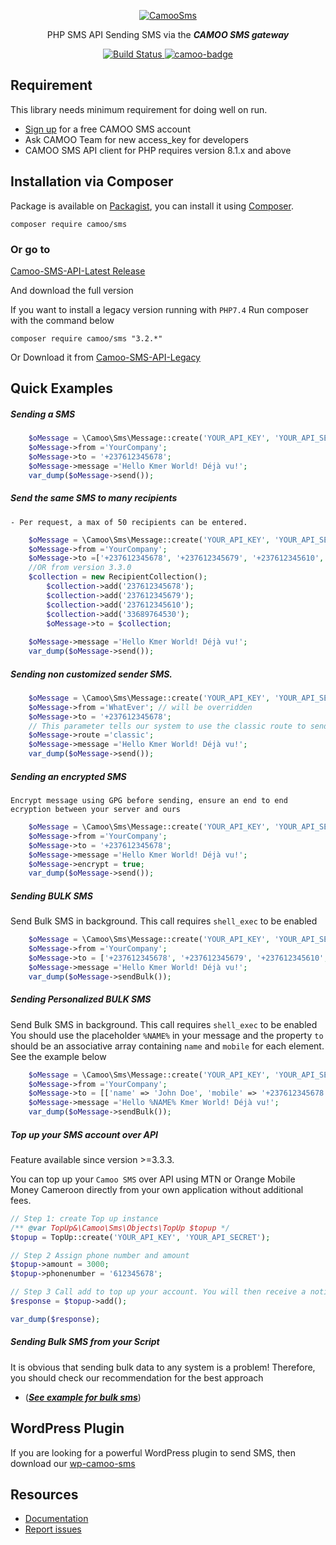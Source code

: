 <p align="center">
  <a href="https://www.camoo.cm/bulk-sms" target="_blank" >
    <img alt="CamooSms" src="https://www.camoo.hosting/img/logos/logoDomain.png"/>
  </a>
</p>
<p align="center">
	PHP SMS API Sending SMS via the <strong><em>CAMOO SMS gateway</em></strong>
</p>
<p align="center">
    <a href="https://github.com/camoo/sms" target="_blank">
        <img alt="Build Status" src="https://github.com/camoo/sms/actions/workflows/unittest.yml/badge.svg">
    </a>
	<a href="https://codecov.io/gh/camoo/sms">
  		<img alt="camoo-badge" src="https://codecov.io/gh/camoo/sms/branch/master/graph/badge.svg" />
	</a>
</p>

Requirement
-----------

This library needs minimum requirement for doing well on run.

   - [Sign up](https://www.camoo.cm/join) for a free CAMOO SMS account
   - Ask CAMOO Team for new access_key for developers
   - CAMOO SMS API client for PHP requires version 8.1.x and above

## Installation via Composer

Package is available on [Packagist](https://packagist.org/packages/camoo/sms),
you can install it using [Composer](http://getcomposer.org).
```shell
composer require camoo/sms
```
### Or go to

   [Camoo-SMS-API-Latest Release](https://github.com/camoo/sms/releases/tag/3.3.1)

And download the full version

If you want to install a legacy version running with `PHP7.4`
Run composer with the command below
```shell
composer require camoo/sms "3.2.*"
```
Or Download it from [Camoo-SMS-API-Legacy](https://github.com/camoo/sms/releases/tag/3.2.0)

Quick Examples
--------------

##### Sending a SMS
```php
	$oMessage = \Camoo\Sms\Message::create('YOUR_API_KEY', 'YOUR_API_SECRET');
	$oMessage->from ='YourCompany';
	$oMessage->to = '+237612345678';
	$oMessage->message ='Hello Kmer World! Déjà vu!';
	var_dump($oMessage->send());
  ```
##### Send the same SMS to many recipients
            
	- Per request, a max of 50 recipients can be entered.
```php
	$oMessage = \Camoo\Sms\Message::create('YOUR_API_KEY', 'YOUR_API_SECRET');
	$oMessage->from ='YourCompany';
	$oMessage->to =['+237612345678', '+237612345679', '+237612345610', '+33689764530'];
	//OR from version 3.3.0
	$collection = new RecipientCollection();
        $collection->add('237612345678');
        $collection->add('237612345679');
        $collection->add('237612345610');
        $collection->add('33689764530');
        $oMessage->to = $collection;
        
	$oMessage->message ='Hello Kmer World! Déjà vu!';
	var_dump($oMessage->send());
```

##### Sending non customized sender SMS.
```php
    $oMessage = \Camoo\Sms\Message::create('YOUR_API_KEY', 'YOUR_API_SECRET');
    $oMessage->from ='WhatEver'; // will be overridden
    $oMessage->to = '+237612345678';
    // This parameter tells our system to use the classic route to send your message.
    $oMessage->route ='classic';
    $oMessage->message ='Hello Kmer World! Déjà vu!';
    var_dump($oMessage->send());
```

##### Sending an encrypted SMS
	Encrypt message using GPG before sending, ensure an end to end ecryption between your server and ours
```php
	$oMessage = \Camoo\Sms\Message::create('YOUR_API_KEY', 'YOUR_API_SECRET');
	$oMessage->from ='YourCompany';
	$oMessage->to = '+237612345678';
	$oMessage->message ='Hello Kmer World! Déjà vu!';
	$oMessage->encrypt = true;
	var_dump($oMessage->send());
  ```

##### Sending BULK SMS
Send Bulk SMS in background. This call requires `shell_exec` to be enabled
```php
	$oMessage = \Camoo\Sms\Message::create('YOUR_API_KEY', 'YOUR_API_SECRET');
	$oMessage->from ='YourCompany';
	$oMessage->to = ['+237612345678', '+237612345679', '+237612345610', '+33689764530', '+4917612345671'];
	$oMessage->message ='Hello Kmer World! Déjà vu!';
	var_dump($oMessage->sendBulk());
  ```
##### Sending Personalized BULK SMS
Send Bulk SMS in background. This call requires `shell_exec` to be enabled
You  should use the placeholder `%NAME%` in your message and the property `to` should be an associative array containing `name` and `mobile` for each element. See the example below
```php
	$oMessage = \Camoo\Sms\Message::create('YOUR_API_KEY', 'YOUR_API_SECRET');
	$oMessage->from ='YourCompany';
	$oMessage->to = [['name' => 'John Doe', 'mobile' => '+237612345678'], ['name' => 'Jeanne Doe', 'mobile' => '+237612345679'], ['...']];
	$oMessage->message ='Hello %NAME% Kmer World! Déjà vu!';
	var_dump($oMessage->sendBulk());
  ```


##### Top up your SMS account over API 
Feature available since version >=3.3.3.

You can top up your `Camoo SMS` over API using MTN or Orange Mobile Money Cameroon directly from your own application without additional fees.
```php
// Step 1: create Top up instance
/** @var TopUp&\Camoo\Sms\Objects\TopUp $topup */
$topup = TopUp::create('YOUR_API_KEY', 'YOUR_API_SECRET');

// Step 2 Assign phone number and amount
$topup->amount = 3000;
$topup->phonenumber = '612345678';

// Step 3 Call add to top up your account. You will then receive a notification to complete the process.
$response = $topup->add();

var_dump($response);
```
##### Sending Bulk SMS from your Script
It is obvious that sending bulk data to any system is a problem! Therefore, you should check our recommendation for the best approach
   - (_**[See example for bulk sms](https://github.com/camoo/sms/wiki/How-to-send-Bulk-SMS-from-your-script#send-sms-sequentially)**_)

WordPress Plugin
----------------
If you are looking for a powerful WordPress plugin to send SMS, then download our [wp-camoo-sms](https://github.com/camoo/wp-camoo-sms)

Resources
---------

  * [Documentation](https://github.com/camoo/sms/wiki)
  * [Report issues](https://github.com/camoo/sms/issues)
